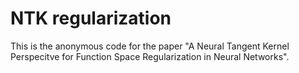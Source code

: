 # NTK regularization

This is the anonymous code for the paper "A Neural Tangent Kernel Perspecitve for Function Space Regularization in Neural Networks".